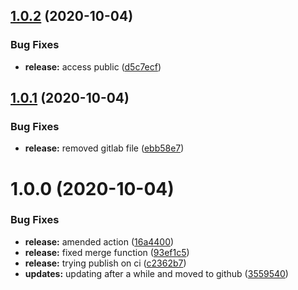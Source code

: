 ## [1.0.2](https://github.com/cuppilekkia/event-tracker/compare/v1.0.1...v1.0.2) (2020-10-04)


### Bug Fixes

* **release:** access public ([d5c7ecf](https://github.com/cuppilekkia/event-tracker/commit/d5c7ecfab1d884cdf15f3b5c84c6c989b3cf1ae3))

## [1.0.1](https://github.com/cuppilekkia/event-tracker/compare/v1.0.0...v1.0.1) (2020-10-04)


### Bug Fixes

* **release:** removed gitlab file ([ebb58e7](https://github.com/cuppilekkia/event-tracker/commit/ebb58e76b842f0714164408796d55709330e2007))

# 1.0.0 (2020-10-04)


### Bug Fixes

* **release:** amended action ([16a4400](https://github.com/cuppilekkia/event-tracker/commit/16a44003adf54c57ca4222921f64a3dab10193c9))
* **release:** fixed merge function ([93ef1c5](https://github.com/cuppilekkia/event-tracker/commit/93ef1c52f667d9852d2a247cf3cf6b1ab15d36a0))
* **release:** trying publish on ci ([c2362b7](https://github.com/cuppilekkia/event-tracker/commit/c2362b725b5d8a747252169f99911fc367d60796))
* **updates:** updating after a while and moved to github ([3559540](https://github.com/cuppilekkia/event-tracker/commit/35595405bfba5c82438c46e74bc62292de7f5898))
